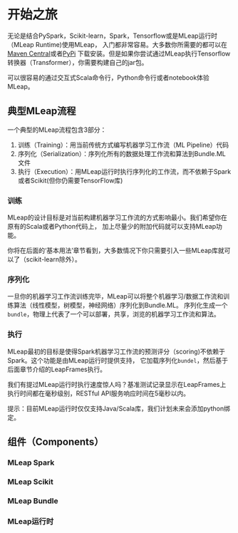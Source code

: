 # 开始之旅

无论是结合PySpark，Scikit-learn，Spark，Tensorflow或是MLeap运行时（MLeap Runtime)使用MLeap，
入门都非常容易。大多数你所需要的都可以在[Maven Central](https://search.maven.org/)或者[PyPi](https://pypi.python.org/pypi)
下载安装。但是如果你尝试通过MLeap执行Tensorflow转换器（Transformer），你需要构建自己的jar包。

可以很容易的通过交互式Scala命令行，Python命令行或者notebook体验MLeap。

## 典型MLeap流程

一个典型的MLeap流程包含3部分：
1. 训练（Training）：用当前传统方式编写机器学习工作流（ML Pipeline）代码
2. 序列化（Serialization）：序列化所有的数据处理工作流和算法到Bundle.ML文件
3. 执行（Execution）：用MLeap运行时执行序列化的工作流，而不依赖于Spark或者Scikit(但你仍需要TensorFlow库)

### 训练

MLeap的设计目标是对当前构建机器学习工作流的方式影响最小。我们希望你在原有的Scala或者Python代码上，
加上尽量少的附加代码就可以支持MLeap功能。

你将在后面的‘基本用法’章节看到，大多数情况下你只需要引入一些MLeap库就可以了（scikit-learn除外）。

### 序列化

一旦你的机器学习工作流训练完毕，MLeap可以将整个机器学习/数据工作流和训练算法（线性模型，树模型，神经网络）序列化到Bundle.ML。
序列化生成一个`bundle`，物理上代表了一个可以部署，共享，浏览的机器学习工作流和算法。

### 执行

MLeap最初的目标是使得Spark机器学习工作流的预测评分（scoring)不依赖于Spark。这个功能是由MLeap运行时提供支持，
它加载序列化`bundel`，然后基于后面章节介绍的LeapFrames执行。

我们有提过MLeap运行时执行速度惊人吗？基准测试记录显示在LeapFrames上执行时间都在毫秒级别，RESTful API服务响应时间在5毫秒以内。

提示：目前MLeap运行时仅仅支持Java/Scala库，我们计划未来会添加python绑定。

## 组件（Components）

### MLeap Spark


### MLeap Scikit


### MLeap Bundle


### MLeap运行时
